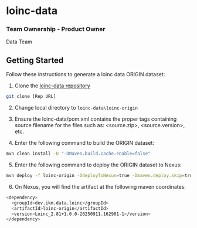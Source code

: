 # loinc-data

### Team Ownership - Product Owner
Data Team

## Getting Started

Follow these instructions to generate a loinc data ORIGIN dataset:

1. Clone the [loinc-data repository](https://github.com/ikmdev/loinc-data)

```bash
git clone [Rep URL]
```

2. Change local directory to `loinc-data\loinc-origin`

3. Ensure the loinc-data/pom.xml contains the proper tags containing source filename for the files such as:
   <source.zip>, <source.version>, etc.

4. Enter the following command to build the ORIGIN dataset:

```bash
mvn clean install -U "-DMaven.build.cache.enable=false"
```

5. Enter the following command to deploy the ORIGIN dataset to Nexus:

```bash
mvn deploy -f loinc-origin -DdeployToNexus=true -Dmaven.deploy.skip=true -Dmaven.build.cache.enabled=false -Ptinkarbuild -DrepositoryId=nexus-snapshot
```

6. On Nexus, you will find the artifact at the following maven coordinates:

```bash
<dependency>
  <groupId>dev.ikm.data.loinc</groupId>
  <artifactId>loinc-origin</artifactId>
  <version>Loinc_2.81+1.0.0-20250911.162901-1</version>
</dependency>
```
